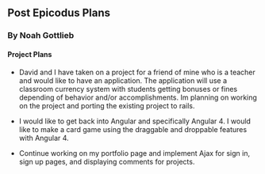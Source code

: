 ## Post Epicodus Plans

### By Noah Gottlieb


#### Project Plans

* David and I have taken on a project for a friend of mine who is a teacher and would like to have an application. The application will use a classroom currency system with students getting bonuses or fines depending of behavior and/or accomplishments. Im planning on working on the project and porting the existing project to rails.

* I would like to get back into Angular and specifically Angular 4. I would like to make a card game using the draggable and droppable features with Angular 4.

* Continue working on my portfolio page and implement Ajax for sign in, sign up pages, and displaying comments for projects.

